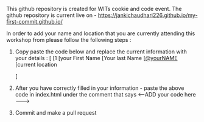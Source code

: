 This github repository is created for WITs cookie and code event. 
The github repository is current live on  - https://jankichaudhari226.github.io/my-first-commit.github.io/

In order to add your name and location that you are currently attending this workshop from please follow the following steps : 
1. Copy paste the code below and replace the current information with your details : 
   [<tr>
          [<th scope="row">1</th>
          [<td>your First Name</td>
          [<td>Your last Name</td>
          [<td><a href="https://www.linkedin.com/in/yourUSERNAME/">@yourNAME<a></td>
          [<td>current location<td>

   [</tr>
2. After you have correctly filled in your information - paste the above code in index.html under the comment that says
<--ADD your code here ---> 

3. Commit and make a pull request 
